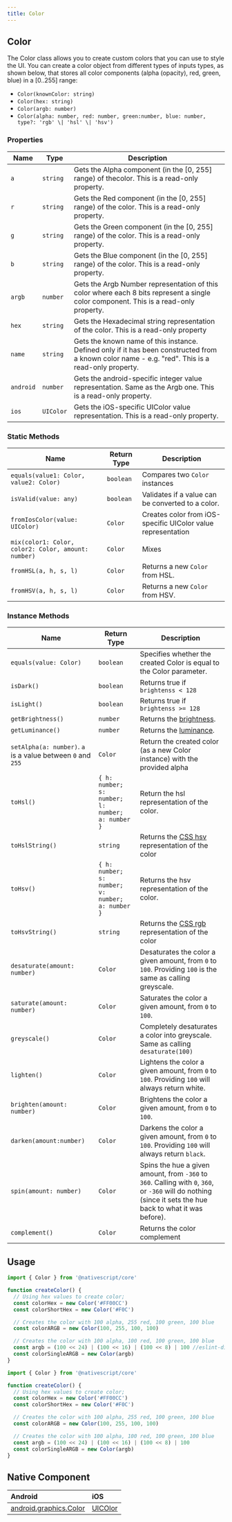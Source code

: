 ```yaml
---
title: Color
---
```


## Color

The Color class allows you to create custom colors that you can use to style the UI. You can create a color object from different types of inputs types, as shown below, that stores all color components (alpha (opacity), red, green, blue) in a [0..255] range:

- `Color(knownColor: string)`
- `Color(hex: string)`
- `Color(argb: number)`
- `Color(alpha: number, red: number, green:number, blue: number, type?: 'rgb' \| 'hsl' \| 'hsv')`

### Properties

| Name      | Type      | Description                                                                                                                                       |
| --------- | --------- | ------------------------------------------------------------------------------------------------------------------------------------------------- |
| `a`       | `string`  | Gets the Alpha component (in the [0, 255] range) of thecolor. This is a read-only property.                                                       |
| `r`       | `string`  | Gets the Red component (in the [0, 255] range) of the color. This is a read-only property.                                                        |
| `g`       | `string`  | Gets the Green component (in the [0, 255] range) of the color. This is a read-only property.                                                      |
| `b`       | `string`  | Gets the Blue component (in the [0, 255] range) of the color. This is a read-only property.                                                       |
| `argb`    | `number`  | Gets the Argb Number representation of this color where each 8 bits represent a single color component. This is a read-only property.             |
| `hex`     | `string`  | Gets the Hexadecimal string representation of the color. This is a read-only property                                                             |
| `name`    | `string`  | Gets the known name of this instance. Defined only if it has been constructed from a known color name - e.g. "red". This is a read-only property. |
| `android` | `number`  | Gets the android-specific integer value representation. Same as the Argb one. This is a read-only property.                                       |
| `ios`     | `UIColor` | Gets the iOS-specific UIColor value representation. This is a read-only property.                                                                 |

### Static Methods

| Name                                                | Return Type | Description                                                  |
| --------------------------------------------------- | ----------- | ------------------------------------------------------------ |
| `equals(value1: Color, value2: Color)`              | `boolean`   | Compares two `Color` instances                               |
| `isValid(value: any)`                               | `boolean`   | Validates if a value can be converted to a color.            |
| `fromIosColor(value: UIColor)`                      | `Color`     | Creates color from iOS-specific UIColor value representation |
| `mix(color1: Color, color2: Color, amount: number)` | `Color`     | Mixes                                                        |
| `fromHSL(a, h, s, l)`                               | `Color`     | Returns a new `Color` from HSL.                              |
| `fromHSV(a, h, s, l)`                               | `Color`     | Returns a new `Color` from HSV.                              |

### Instance Methods

| Name                                                        | Return Type                                      | Description                                                                                                                                                |
| ----------------------------------------------------------- | ------------------------------------------------ | ---------------------------------------------------------------------------------------------------------------------------------------------------------- |
| `equals(value: Color)`                                      | `boolean`                                        | Specifies whether the created Color is equal to the Color parameter.                                                                                       |
| `isDark()`                                                  | `boolean`                                        | Returns true if `brightenss < 128`                                                                                                                         |
| `isLight()`                                                 | `boolean`                                        | Returns true if `brightenss >= 128`                                                                                                                        |
| `getBrightness()`                                           | `number`                                         | Returns the [brightness](http://www.w3.org/TR/AERT#color-contrast).                                                                                        |
| `getLuminance()`                                            | `number`                                         | Returns the [luminance](http://www.w3.org/TR/2008/REC-WCAG20-20081211/#relativeluminancedef).                                                              |
| `setAlpha(a: number)`. `a` is a value between `0` and `255` | `Color`                                          | Return the created color (as a new Color instance) with the provided alpha                                                                                 |
| `toHsl()`                                                   | `{ h: number; s: number; l: number; a: number }` | Return the hsl representation of the color.                                                                                                                |
| `toHslString()`                                             | `string`                                         | Returns the [CSS hsv](https://www.w3schools.com/Css/css_colors_hsl.asp) representation of the color                                                        |
| `toHsv()`                                                   | `{ h: number; s: number; v: number; a: number }` | Returns the hsv representation of the color.                                                                                                               |
| `toHsvString()`                                             | `string`                                         | Returns the [CSS rgb](https://www.w3schools.com/Css/css_colors_rgb.asp) representation of the color                                                        |
| `desaturate(amount: number)`                                | `Color`                                          | Desaturates the color a given amount, from `0` to `100`. Providing `100` is the same as calling greyscale.                                                 |
| `saturate(amount: number)`                                  | `Color`                                          | Saturates the color a given amount, from `0` to `100`.                                                                                                     |
| `greyscale()`                                               | `Color`                                          | Completely desaturates a color into greyscale. Same as calling `desaturate(100)`                                                                           |
| `lighten()`                                                 | `Color`                                          | Lightens the color a given amount, from `0` to `100`. Providing `100` will always return white.                                                            |
| `brighten(amount: number)`                                  | `Color`                                          | Brightens the color a given amount, from `0` to `100`.                                                                                                     |
| `darken(amount:number)`                                     | `Color`                                          | Darkens the color a given amount, from `0` to `100`. Providing `100` will always return `black`.                                                           |
| `spin(amount: number)`                                      | `Color`                                          | Spins the hue a given amount, from `-360` to `360`. Calling with `0`, `360`, or `-360` will do nothing (since it sets the hue back to what it was before). |
| `complement()`                                              | `Color`                                          | Returns the color complement                                                                                                                               |

## Usage

```javascript
import { Color } from '@nativescript/core'

function createColor() {
  // Using hex values to create color;
  const colorHex = new Color('#FF00CC')
  const colorShortHex = new Color('#F0C')

  // Creates the color with 100 alpha, 255 red, 100 green, 100 blue
  const colorARGB = new Color(100, 255, 100, 100)

  // Creates the color with 100 alpha, 100 red, 100 green, 100 blue
  const argb = (100 << 24) | (100 << 16) | (100 << 8) | 100 //eslint-disable-line no-bitwise
  const colorSingleARGB = new Color(argb)
}
```

```typescript
import { Color } from '@nativescript/core'

function createColor() {
  // Using hex values to create color;
  const colorHex = new Color('#FF00CC')
  const colorShortHex = new Color('#F0C')

  // Creates the color with 100 alpha, 255 red, 100 green, 100 blue
  const colorARGB = new Color(100, 255, 100, 100)

  // Creates the color with 100 alpha, 100 red, 100 green, 100 blue
  const argb = (100 << 24) | (100 << 16) | (100 << 8) | 100
  const colorSingleARGB = new Color(argb)
}
```

## Native Component

| Android                                                                                  | iOS                                                                              |
| :--------------------------------------------------------------------------------------- | :------------------------------------------------------------------------------- |
| [android.graphics.Color](https://developer.android.com/reference/android/graphics/Color) | [UICOlor](https://developer.apple.com/documentation/uikit/uicolor?language=objc) |

